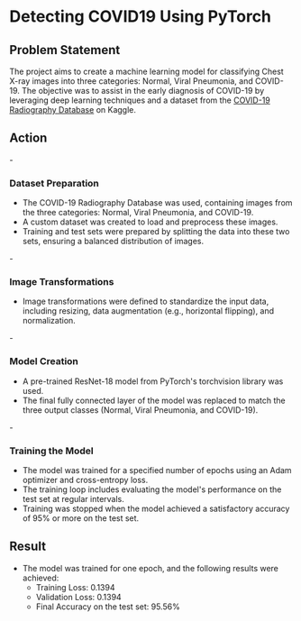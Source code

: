 # Detecting COVID19 Using PyTorch 

## Problem Statement 
The project aims to create a machine learning model for classifying Chest X-ray images into three categories: Normal, Viral Pneumonia, and COVID-19. The objective was to assist in the early diagnosis of COVID-19 by leveraging deep learning techniques and a dataset from the [COVID-19 Radiography Database](https://www.kaggle.com/datasets/tawsifurrahman/covid19-radiography-database) on Kaggle.


## Action 
-<h3>Dataset Preparation</h3>
 - The COVID-19 Radiography Database was used, containing images from the three categories: Normal, Viral Pneumonia, and COVID-19. 
 - A custom dataset was created to load and preprocess these images.
 - Training and test sets were prepared by splitting the data into these two sets, ensuring a balanced distribution of images.

-<h3>Image Transformations</h3>
 - Image transformations were defined to standardize the input data, including resizing, data augmentation (e.g., horizontal flipping), and normalization.

-<h3>Model Creation</h3>
 - A pre-trained ResNet-18 model from PyTorch's torchvision library was used.
 - The final fully connected layer of the model was replaced to match the three output classes (Normal, Viral Pneumonia, and COVID-19).

-<h3>Training the Model</h3>
 - The model was trained for a specified number of epochs using an Adam optimizer and cross-entropy loss.
 - The training loop includes evaluating the model's performance on the test set at regular intervals.
 - Training was stopped when the model achieved a satisfactory accuracy of 95% or more on the test set.


## Result
- The model was trained for one epoch, and the following results were achieved:
  - Training Loss: 0.1394
  - Validation Loss: 0.1394
  - Final Accuracy on the test set: 95.56%

